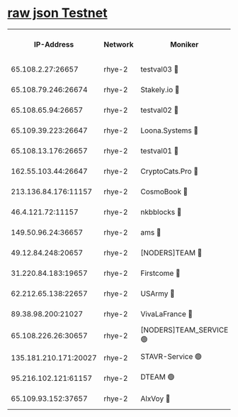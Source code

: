 
[raw json Testnet](https://rpc-check.quickt.stavr.tech/quickt/rpc-quickt-result.json)
=


<table><tr><th>IP-Address</th><th>Network</th><th>Moniker</th><th>Latest Block Height</th><th>Earliest Block Height</th><th>Catching Up</th><th>Tx Index</th><th>Voting Power</th><th>Scan Time</th></tr><tr><td>65.108.2.27:26657</td><td>rhye-2</td><td>testval03 🔴</td><td>317902</td><td>1</td><td>False</td><td>on</td><td>11002050</td><td>2024-01-13T12:31:11.666451985UTC</td></tr><tr><td>65.108.79.246:26674</td><td>rhye-2</td><td>Stakely.io 🔴</td><td>317903</td><td>1</td><td>False</td><td>on</td><td>10010</td><td>2024-01-13T12:31:16.076665457UTC</td></tr><tr><td>65.108.65.94:26657</td><td>rhye-2</td><td>testval02 🔴</td><td>317904</td><td>1</td><td>False</td><td>on</td><td>11002050</td><td>2024-01-13T12:31:18.840235191UTC</td></tr><tr><td>65.109.39.223:26647</td><td>rhye-2</td><td>Loona.Systems 🔴</td><td>317904</td><td>1</td><td>False</td><td>off</td><td>86949</td><td>2024-01-13T12:31:21.255786147UTC</td></tr><tr><td>65.108.13.176:26657</td><td>rhye-2</td><td>testval01 🔴</td><td>317904</td><td>1</td><td>False</td><td>on</td><td>13082010</td><td>2024-01-13T12:31:21.947421244UTC</td></tr><tr><td>162.55.103.44:26647</td><td>rhye-2</td><td>CryptoCats.Pro 🔴</td><td>317910</td><td>1</td><td>False</td><td>off</td><td>9999</td><td>2024-01-13T12:31:54.400061991UTC</td></tr><tr><td>213.136.84.176:11157</td><td>rhye-2</td><td>CosmoBook 🔴</td><td>317909</td><td>65301</td><td>False</td><td>off</td><td>1528057</td><td>2024-01-13T12:31:47.901371251UTC</td></tr><tr><td>46.4.121.72:11157</td><td>rhye-2</td><td>nkbblocks 🔴</td><td>317901</td><td>70101</td><td>False</td><td>off</td><td>81491</td><td>2024-01-13T12:31:03.710545565UTC</td></tr><tr><td>149.50.96.24:36657</td><td>rhye-2</td><td>ams 🔴</td><td>317907</td><td>133501</td><td>False</td><td>on</td><td>10786</td><td>2024-01-13T12:31:37.344359226UTC</td></tr><tr><td>49.12.84.248:20657</td><td>rhye-2</td><td>[NODERS]TEAM 🔴</td><td>317906</td><td>146001</td><td>False</td><td>on</td><td>59690</td><td>2024-01-13T12:31:34.937246660UTC</td></tr><tr><td>31.220.84.183:19657</td><td>rhye-2</td><td>Firstcome 🔴</td><td>317902</td><td>165001</td><td>False</td><td>off</td><td>724902</td><td>2024-01-13T12:31:11.300682410UTC</td></tr><tr><td>62.212.65.138:22657</td><td>rhye-2</td><td>USArmy 🔴</td><td>317902</td><td>198001</td><td>False</td><td>on</td><td>7880</td><td>2024-01-13T12:31:11.002375935UTC</td></tr><tr><td>89.38.98.200:21027</td><td>rhye-2</td><td>VivaLaFrance 🔴</td><td>317901</td><td>220501</td><td>False</td><td>off</td><td>10000</td><td>2024-01-13T12:31:06.232200307UTC</td></tr><tr><td>65.108.226.26:30657</td><td>rhye-2</td><td>[NODERS]TEAM_SERVICE 🟢</td><td>317904</td><td>241501</td><td>False</td><td>on</td><td>0</td><td>2024-01-13T12:31:21.593748629UTC</td></tr><tr><td>135.181.210.171:20027</td><td>rhye-2</td><td>STAVR-Service 🟢</td><td>317906</td><td>285001</td><td>False</td><td>on</td><td>0</td><td>2024-01-13T12:31:32.619697366UTC</td></tr><tr><td>95.216.102.121:61157</td><td>rhye-2</td><td>DTEAM 🟢</td><td>317903</td><td>306601</td><td>False</td><td>on</td><td>0</td><td>2024-01-13T12:31:16.467124610UTC</td></tr><tr><td>65.109.93.152:37657</td><td>rhye-2</td><td>AlxVoy 🔴</td><td>317902</td><td>315173</td><td>False</td><td>on</td><td>143351</td><td>2024-01-13T12:31:08.660940301UTC</td></tr></table>